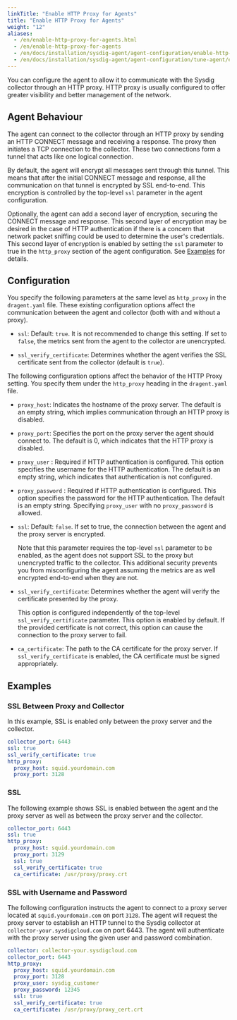 ```yaml
---
linkTitle: "Enable HTTP Proxy for Agents"
title: "Enable HTTP Proxy for Agents"
weight: "12"
aliases:
  - /en/enable-http-proxy-for-agents.html
  - /en/enable-http-proxy-for-agents
  - /en/docs/installation/sysdig-agent/agent-configuration/enable-http-proxy-for-agents/
  - /en/docs/installation/sysdig-agent/agent-configuration/tune-agent/enable-http-proxy-for-agents/
---
```


You can configure the agent to allow it to communicate with the Sysdig
collector through an HTTP proxy. HTTP proxy is usually configured to
offer greater visibility and better management of the network.

## Agent Behaviour

The agent can connect to the collector through an HTTP proxy by sending
an HTTP CONNECT message and receiving a response. The proxy then
initiates a TCP connection to the collector. These two connections form
a tunnel that acts like one logical connection.

By default, the agent will encrypt all messages sent through this
tunnel. This means that after the initial CONNECT message and response,
all the communication on that tunnel is encrypted by SSL end-to-end.
This encryption is controlled by the top-level `ssl` parameter in the
agent configuration.

Optionally, the agent can add a second layer of encryption, securing the
CONNECT message and response. This second layer of encryption may be
desired in the case of HTTP authentication if there is a concern that
network packet sniffing could be used to determine the user's
credentials. This second layer of encryption is enabled by setting the
`ssl` parameter to true in the `http_proxy` section of the agent
configuration. See
[Examples](#examples)
for details.

## Configuration

You specify the following parameters at the same level as `http_proxy`
in the `dragent.yaml` file. These existing configuration options affect
the communication between the agent and collector (both with and without
a proxy).

-   `ssl`: Default: `true`. It is not recommended to change this setting. If set to `false`, the metrics sent from the agent to the collector are unencrypted.

-   `ssl_verify_certificate`: Determines whether the agent verifies the
    SSL certificate sent from the collector (default is `true`).

The following configuration options affect the behavior of the HTTP
Proxy setting. You specify them under the `http_proxy` heading in the
`dragent.yaml` file.

-   `proxy_host`: Indicates the hostname of the proxy server. The
    default is an empty string, which implies communication through an
    HTTP proxy is disabled.

-   `proxy_port`: Specifies the port on the proxy server the agent
    should connect to. The default is 0, which indicates that the HTTP
    proxy is disabled.

-   `proxy_user` : Required if HTTP authentication is configured. This
    option specifies the username for the HTTP authentication. The
    default is an empty string, which indicates that authentication is
    not configured.

-   `proxy_password` : Required if HTTP authentication is configured.
    This option specifies the password for the HTTP authentication. The
    default is an empty string. Specifying `proxy_user` with no
    `proxy_password` is allowed.

-   `ssl`: Default: `false`.  If set to true, the connection between the agent and the
    proxy server is encrypted.

    Note that this parameter requires the top-level `ssl` parameter to
    be enabled, as the agent does not support SSL to the proxy but
    unencrypted traffic to the collector. This additional security
    prevents you from misconfiguring the agent assuming the metrics are
    as well encrypted end-to-end when they are not.

-   `ssl_verify_certificate`: Determines whether the agent will verify
    the certificate presented by the proxy.

    This option is configured independently of the top-level
    `ssl_verify_certificate` parameter. This option is enabled by
    default. If the provided certificate is not correct, this option can
    cause the connection to the proxy server to fail.

-   `ca_certificate`: The path to the CA certificate for the proxy
    server. If `ssl_verify_certificate` is enabled, the CA certificate
    must be signed appropriately.

## Examples

### SSL Between Proxy and Collector

In this example, SSL is enabled only between the proxy server and the
collector.

```yaml
collector_port: 6443
ssl: true
ssl_verify_certificate: true
http_proxy:
  proxy_host: squid.yourdomain.com
  proxy_port: 3128
```

### SSL

The following example shows SSL is enabled between the agent and the
proxy server as well as between the proxy server and the collector.

```yaml
collector_port: 6443
ssl: true
http_proxy:
  proxy_host: squid.yourdomain.com
  proxy_port: 3129
  ssl: true
  ssl_verify_certificate: true
  ca_certificate: /usr/proxy/proxy.crt
```

### SSL with Username and Password

The following configuration instructs the agent to connect to a proxy
server located at `squid.yourdomain.com` on port `3128`. The agent will
request the proxy server to establish an HTTP tunnel to the Sysdig
collector at `collector-your.sysdigcloud.com` on port 6443. The agent
will authenticate with the proxy server using the given user and
password combination.

```yaml
collector: collector-your.sysdigcloud.com
collector_port: 6443
http_proxy:
  proxy_host: squid.yourdomain.com
  proxy_port: 3128
  proxy_user: sysdig_customer
  proxy_password: 12345
  ssl: true
  ssl_verify_certificate: true
  ca_certificate: /usr/proxy/proxy_cert.crt
